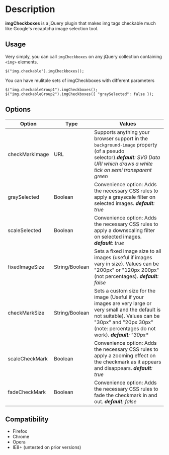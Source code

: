 # Description
**imgCheckboxes** is a jQuery plugin that makes img tags checkable much like Google's recaptcha image selection tool.

## Usage

Very simply, you can call `imgCheckboxes` on any jQuery collection containing `<img>` elements.

    $("img.checkable").imgCheckboxes();

You can have mulitple sets of imgCheckboxes with different parameters

    $("img.checkableGroup1").imgCheckboxes();
    $("img.checkableGroup2").imgCheckboxes({ "graySelected": false });

## Options

Option | Type | Values
---|---|---
checkMarkImage | URL | Supports anything your browser support in the `background-image` property (of a pseudo selector).*__default__: SVG Data URI which draws a white tick on semi transparent green*
graySelected | Boolean | Convenience option: Adds the necessary CSS rules to apply a grayscale filter on selected images. *__default__: true*
scaleSelected | Boolean | Convenience option: Adds the necessary CSS rules to apply a downscaling filter on selected images. *__default__: true*
fixedImageSize | String/Boolean | Sets a fixed image size to all images (useful if images vary in size). Values can be "200px" or "120px 200px" (not percentages). *__default__: false*
checkMarkSize | String/Boolean | Sets a custom size for the image (Useful if your images are very large or very small and the default is not suitable). Values can be "30px" and "20px 30px" (note: percentages do not work). *__default__: "30px**
scaleCheckMark | Boolean | Convenience option: Adds the necessary CSS rules to apply a zooming effect on the checkmark as it appears and disappears. *__default__: true*
fadeCheckMark | Boolean | Convenience option: Adds the necessary CSS rules to fade the checkmark in and out. *__default__: false*

## Compatibility

- Firefox
- Chrome
- Opera
- IE8+ (untested on prior versions)